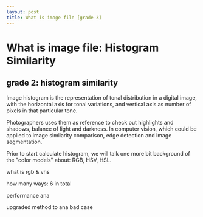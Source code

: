 ```yaml
---
layout: post
title: What is image file [grade 3]
---
```


# What is image file: Histogram Similarity

## grade 2: histogram similarity

Image histogram is the representation of tonal distribution in a digital image, with the horizontal axis for tonal variations, and vertical axis as number of pixels in that particular tone.

Photographers uses them as reference to check out highlights and shadows, balance of light and darkness. 
In computer vision, which could be applied to image similarity comparison, edge detection and image segmentation.

Prior to start calculate histogram, we will talk one more bit background of the "color models" about: RGB, HSV, HSL.



what is rgb & vhs

how many ways: 6 in total 

performance ana

upgraded method to ana bad case

